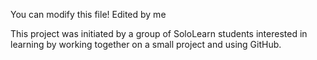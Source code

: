 You can modify this file!
Edited by me

This project was initiated by a group of SoloLearn students interested in learning by working together on a small project and using GitHub.
